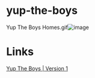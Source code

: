 # yup-the-boys
Yup The Boys Homes.gif![image](https://user-images.githubusercontent.com/45837879/120960670-32779000-c711-11eb-85a8-b0fa08f93c20.png)
# Links

[ Yup The Boys | Version 1](https://tannercarter.github.io/yup-the-boys/)
